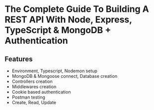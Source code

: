 # The Complete Guide To Building A REST API With Node, Express, TypeScript & MongoDB + Authentication

## Features

- Environment, Typescript, Nodemon setup
- MongoDB & Mongoose connect, Database creation
- Controllers creation
- Middlewares creation
- Cookie based authentication
- Postman testing
- Create, Read, Update
